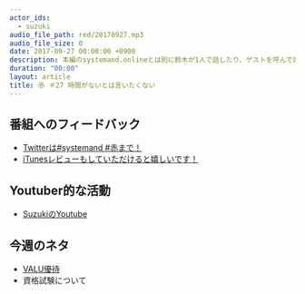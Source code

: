 ```yaml
---
actor_ids:
  - suzuki  
audio_file_path: red/20170927.mp3
audio_file_size: 0
date: 2017-09-27 00:00:00 +0900
description: 本編のsystemand.onlineとは別に鈴木が1人で話したり、ゲストを呼んで楽しくおしゃべりしちゃおう！っていうPodcastです！
duration: "00:00"
layout: article
title: 赤 ＃27 時間がないとは言いたくない
---
```

## 番組へのフィードバック
* [Twitterは#systemand #赤まで！](https://twitter.com/search?q=%23systemand)
* [iTunesレビューもしていただけると嬉しいです！](https://itunes.apple.com/jp/podcast/systemand-online/id1205168408?mt=2)

## Youtuber的な活動
* [SuzukiのYoutube](https://www.youtube.com/channel/UCqTozqKO5AWD8OccCnW3Rvw)

## 今週のネタ
* [VALU優待](https://valu.is/tadashi1104)
* 資格試験について

